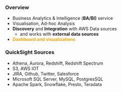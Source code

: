 ### Overview
- Business Analytics & Intelligence (**BA/BI)** service
- Visualisation, Ad-hoc Analysis
- **Discovery** and **Integration** with AWS Data sources
    - and works with **external data sources**
- <span style="color:orange;font-weight:bold">Dashboard and visualizations</span>

### QuickSight Sources
- Athena, Aurora, Redshift, Redshift Spectrum
- S3, AWS IOT 
- JIRA, Github, Twitter, Salesforce
- Microsoft SQL Server, MySQL, PostgresSQL
- Apache Spark, Snowflake, Presto, Teradata